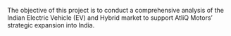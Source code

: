 The objective of this project is to conduct a comprehensive analysis of the Indian Electric Vehicle (EV) and Hybrid market to support AtliQ Motors’ strategic expansion into India.
